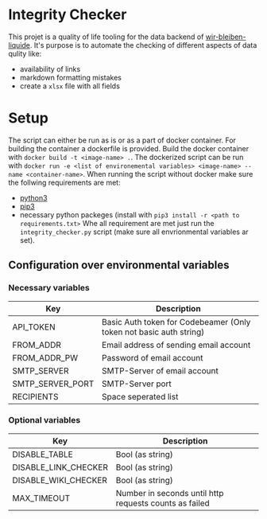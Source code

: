# Integrity Checker

This projet is a quality of life tooling for the data backend of
[wir-bleiben-liquide](https://github.com/ChatBotCrew/liquide-bleiben). 
It's purpose is to automate the checking of different aspects of
data qulity like:
- availability of links
- markdown formatting mistakes
- create a `xlsx` file with all fields

# Setup

The script can either be run as is or as a part of
docker container. For building the container a dockerfile
is provided. Build the docker container with 
`docker build -t <image-name> .`. The dockerized
script can be run with `docker run -e <list of environemental variables> <image-name> --name <container-name>`.
When running the script without docker make sure the follwing requirements
are met:
- [python3](https://realpython.com/installing-python/)
- [pip3](https://pip.pypa.io/en/stable/installing/) 
- necessary python packeges (install with `pip3 install -r <path to requirements.txt>`
Whe all requirement are met just run the `integrity_checker.py` script (make sure all envrionmental variables ar set).

## Configuration over environmental variables

### Necessary variables

| Key              | Description                                                        |
| ---              | -----------                                                        |
| API_TOKEN        | Basic Auth token for Codebeamer (Only token not basic auth string) |
| FROM_ADDR        | Email address of sending email account                             |
| FROM_ADDR_PW     | Password of email account                                          |
| SMTP_SERVER      | SMTP-Server of email account                                       |
| SMTP_SERVER_PORT | SMTP-Server port                                                   |
| RECIPIENTS       | Space seperated list                                               |

### Optional variables

| Key                  | Description                                            |
| ---                  | -----------                                            |
| DISABLE_TABLE        | Bool (as string)                                       |
| DISABLE_LINK_CHECKER | Bool (as string)                                       |
| DISABLE_WIKI_CHECKER | Bool (as string)                                       |
| MAX_TIMEOUT          | Number in seconds until http requests counts as failed |
